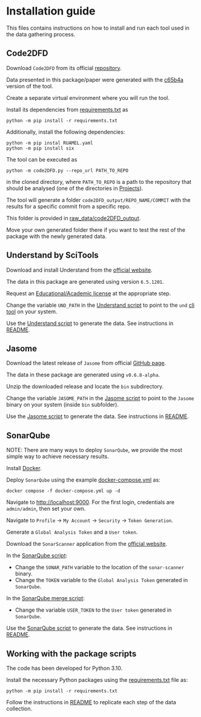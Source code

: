 # Installation guide

This files contains instructions on how to install and run each tool used in the data gathering process.

## Code2DFD

Download `Code2DFD` from its official [repository](https://github.com/tuhh-softsec/code2DFD).

Data presented in this package/paper were generated with the [c65b4a](https://github.com/tuhh-softsec/code2DFD/tree/c65b4a081ed2ca1618319e5dabf9ecf590988059) version of the tool.

Create a separate virtual environment where you will run the tool.

Install its dependencies from [requirements.txt](https://github.com/tuhh-softsec/code2DFD/blob/c65b4a081ed2ca1618319e5dabf9ecf590988059/requirements.txt) as

```
python -m pip install -r requirements.txt
```

Additionally, install the following dependencies:

```
python -m pip instal RUAMEL.yaml
python -m pip install six
```

The tool can be executed as 

```
python -m code2DFD.py --repo_url PATH_TO_REPO
```

in the cloned directory, where `PATH_TO_REPO` is a path to the repository that should be analysed (one of the directories in [Projects](Projects)).

The tool will generate a folder `code2DFD_output/REPO_NAME/COMMIT` with the results for a specific commit from a specific repo.

This folder is provided in [raw_data/code2DFD_output](raw_data/code2DFD_output).

Move your own generated folder there if you want to test the rest of the package with the newly generated data.


## Understand by SciTools

Download and install Understand from the [official website](https://licensing.scitools.com/download).

The data in this package are generated using version `6.5.1201`.

Request an [Educational/Academic license](https://scitools.com/student) at the appropriate step.

Change the variable `UND_PATH` in the [Understand script](Scripts/Data-Understand/run_understand.py) to point to the `und` [cli tool](https://support.scitools.com/support/solutions/articles/70000582798-using-understand-from-the-command-line-with-und) on your system.

Use the [Understand script](Scripts/Data-Understand/run_understand.py) to generate the data. See instructions in [README](README.md#understand-metrics).

## Jasome

Download the latest release of `Jasome` from official [GitHub page](https://github.com/rodhilton/jasome/releases).

The data in these package are generated using `v0.6.8-alpha`.

Unzip the downloaded release and locate the `bin` subdirectory.

Change the variable `JASOME_PATH` in the [Jasome script](Scripts/Data-JaSoMe/run_jasome.py) to point to the `Jasome` binary on your system (inside `bin` subfolder). 

Use the [Jasome script](Scripts/Data-JaSoMe/run_jasome.py) to generate the data. See instructions in [README](README.md#jasome-metrics).

## SonarQube

NOTE: There are many ways to deploy `SonarQube`, we provide the most simple way to achieve necessary results.

Install [Docker](https://www.docker.com/).

Deploy `SonarQube` using the example [docker-compose.yml](https://github.com/SonarSource/docker-sonarqube/blob/master/example-compose-files/sq-with-postgres/docker-compose.yml) as:


```
docker compose -f docker-compose.yml up -d
```

Navigate to [http://localhost:9000](http://localhost:9000). For the first login, credentials are `admin/admin`, then set your own.

Navigate to `Profile` -> `My Account` -> `Security` -> `Token Generation`.

Generate a `Global Analysis Token` and a `User token`.

Download the `SonarScanner` application from the [official website](https://docs.sonarsource.com/sonarqube/9.9/analyzing-source-code/scanners/sonarscanner/).

In the [SonarQube script](Scripts/Data-SonarQube/run_sonarqube.py):
- Change the `SONAR_PATH` variable to the location of the `sonar-scanner` binary.
- Change the `TOKEN` variable to the `Global Analysis Token` generated in `SonarQube`.

In the [SonarQube merge script](Scripts/Data-SonarQube/merge_sonarqube.py):
- Change the variable `USER_TOKEN` to the `User token` generated in `SonarQube`.

Use the [SonarQube script](Scripts/Data-SonarQube/run_sonarqube.py) to generate the data. See instructions in [README](README.md#sonarqube-metrics).

## Working with the package scripts

The code has been developed for Python 3.10.

Install the necessary Python packages using the [requirements.txt](requirements.txt) file as:
```
python -m pip install -r requirements.txt
```

Follow the instructions in [README](README.md) to replicate each step of the data collection.